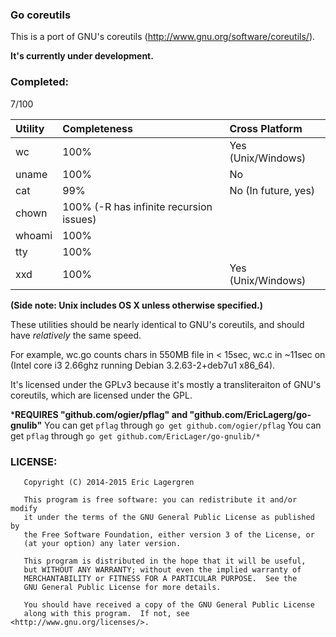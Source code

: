 ### Go coreutils

This is a port of GNU's coreutils (http://www.gnu.org/software/coreutils/).

**It's currently under development.**

### Completed:

7/100

| Utility | Completeness   | Cross Platform |
|:--------|:---------------|:---------------|
| wc      | 100%           | Yes (Unix/Windows) |
| uname   | 100%           | No             |
| cat     | 99%            | No (In future, yes) |
| chown   | 100% (-R has infinite recursion issues) |
| whoami  | 100%           |                |
| tty     | 100%           |                |
| xxd     | 100%           | Yes (Unix/Windows) |

**(Side note: Unix includes OS X unless otherwise specified.)**

These utilities should be nearly identical to GNU's coreutils, and should have *relatively* the same speed. 

For example, wc.go counts chars in 550MB file in < 15sec, wc.c in ~11sec on (Intel core i3 2.66ghz running Debian 3.2.63-2+deb7u1 x86_64).

It's licensed under the GPLv3 because it's mostly a transliteraiton of GNU's coreutils, which are licensed under the GPL.

***REQUIRES "github.com/ogier/pflag" and "github.com/EricLagerg/go-gnulib"**
You can get `pflag` through `go get github.com/ogier/pflag`
You can get `pflag` through `go get github.com/EricLager/go-gnulib/*`

### LICENSE:

```
   Copyright (C) 2014-2015 Eric Lagergren

   This program is free software: you can redistribute it and/or modify
   it under the terms of the GNU General Public License as published by
   the Free Software Foundation, either version 3 of the License, or
   (at your option) any later version.

   This program is distributed in the hope that it will be useful,
   but WITHOUT ANY WARRANTY; without even the implied warranty of
   MERCHANTABILITY or FITNESS FOR A PARTICULAR PURPOSE.  See the
   GNU General Public License for more details.

   You should have received a copy of the GNU General Public License
   along with this program.  If not, see <http://www.gnu.org/licenses/>.
```
